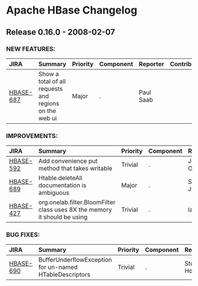 
<!---
# Licensed to the Apache Software Foundation (ASF) under one
# or more contributor license agreements.  See the NOTICE file
# distributed with this work for additional information
# regarding copyright ownership.  The ASF licenses this file
# to you under the Apache License, Version 2.0 (the
# "License"); you may not use this file except in compliance
# with the License.  You may obtain a copy of the License at
#
#     http://www.apache.org/licenses/LICENSE-2.0
#
# Unless required by applicable law or agreed to in writing, software
# distributed under the License is distributed on an "AS IS" BASIS,
# WITHOUT WARRANTIES OR CONDITIONS OF ANY KIND, either express or implied.
# See the License for the specific language governing permissions and
# limitations under the License.
-->
# Apache HBase Changelog

## Release 0.16.0 - 2008-02-07



### NEW FEATURES:

| JIRA | Summary | Priority | Component | Reporter | Contributor |
|:---- |:---- | :--- |:---- |:---- |:---- |
| [HBASE-687](https://issues.apache.org/jira/browse/HBASE-687) | Show a total of all requests and regions on the web ui |  Major | . | Paul Saab |  |


### IMPROVEMENTS:

| JIRA | Summary | Priority | Component | Reporter | Contributor |
|:---- |:---- | :--- |:---- |:---- |:---- |
| [HBASE-592](https://issues.apache.org/jira/browse/HBASE-592) | Add convenience put method that takes writable |  Trivial | . | Johan Oskarsson |  |
| [HBASE-689](https://issues.apache.org/jira/browse/HBASE-689) | Htable.deleteAll documentation is ambiguous |  Major | . | Stephen Judkins | stack |
| [HBASE-427](https://issues.apache.org/jira/browse/HBASE-427) | org.onelab.filter.BloomFilter class uses 8X the memory it should be using |  Trivial | . | Ian Clarke |  |


### BUG FIXES:

| JIRA | Summary | Priority | Component | Reporter | Contributor |
|:---- |:---- | :--- |:---- |:---- |:---- |
| [HBASE-690](https://issues.apache.org/jira/browse/HBASE-690) | BufferUnderflowException for un-named HTableDescriptors |  Trivial | . | Stu Hood | stack |


